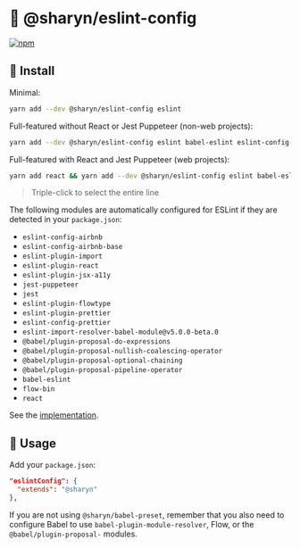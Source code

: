 # 🌹 @sharyn/eslint-config

[![npm](https://img.shields.io/npm/v/@sharyn/eslint-config.svg)](https://www.npmjs.com/package/@sharyn/eslint-config)

## 🌹 Install

Minimal:

```bash
yarn add --dev @sharyn/eslint-config eslint
```

Full-featured without React or Jest Puppeteer (non-web projects):

```bash
yarn add --dev @sharyn/eslint-config eslint babel-eslint eslint-config-airbnb-base eslint-plugin-import jest eslint-plugin-flowtype eslint-plugin-prettier eslint-config-prettier eslint-import-resolver-babel-module@v5.0.0-beta.0 @babel/plugin-proposal-do-expressions @babel/plugin-proposal-nullish-coalescing-operator @babel/plugin-proposal-optional-chaining @babel/plugin-proposal-pipeline-operator flow-bin prettier @babel/core babel-plugin-module-resolver
```

Full-featured with React and Jest Puppeteer (web projects):

```bash
yarn add react && yarn add --dev @sharyn/eslint-config eslint babel-eslint eslint-config-airbnb eslint-plugin-import eslint-plugin-react eslint-plugin-jsx-a11y jest jest-puppeteer puppeteer eslint-plugin-flowtype eslint-plugin-prettier eslint-config-prettier eslint-import-resolver-babel-module@v5.0.0-beta.0 @babel/plugin-proposal-do-expressions @babel/plugin-proposal-nullish-coalescing-operator @babel/plugin-proposal-optional-chaining @babel/plugin-proposal-pipeline-operator flow-bin prettier @babel/core babel-plugin-module-resolver
```

> Triple-click to select the entire line

The following modules are automatically configured for ESLint if they are detected in your `package.json`:

- `eslint-config-airbnb`
- `eslint-config-airbnb-base`
- `eslint-plugin-import`
- `eslint-plugin-react`
- `eslint-plugin-jsx-a11y`
- `jest-puppeteer`
- `jest`
- `eslint-plugin-flowtype`
- `eslint-plugin-prettier`
- `eslint-config-prettier`
- `eslint-import-resolver-babel-module@v5.0.0-beta.0`
- `@babel/plugin-proposal-do-expressions`
- `@babel/plugin-proposal-nullish-coalescing-operator`
- `@babel/plugin-proposal-optional-chaining`
- `@babel/plugin-proposal-pipeline-operator`
- `babel-eslint`
- `flow-bin`
- `react`

See the [implementation](https://github.com/sharynjs/sharyn/blob/master/packages/eslint-config/index.js).

## 🌹 Usage

Add your `package.json`:

```json
"eslintConfig": {
  "extends": "@sharyn"
},
```

If you are not using `@sharyn/babel-preset`, remember that you also need to configure Babel to use `babel-plugin-module-resolver`, Flow, or the `@babel/plugin-proposal-` modules.
